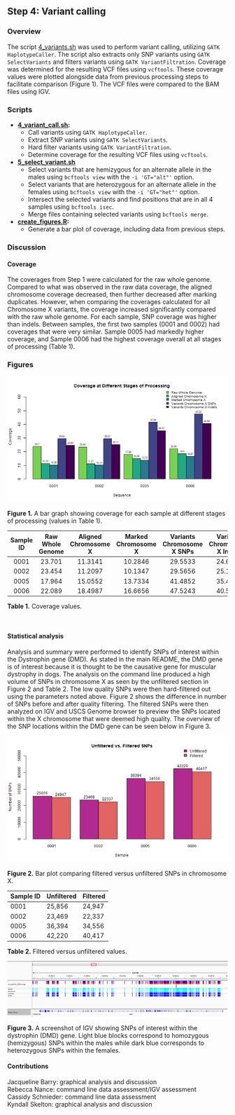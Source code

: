 ## Step 4: Variant calling

### Overview

The script [4_variants.sh](scripts/4_variants.sh) was used to perform variant calling, utilizing `GATK HaplotypeCaller`. The script also extracts only SNP variants using `GATK SelectVariants` and filters variants using `GATK VariantFiltration`. Coverage was determined for the resulting VCF files using `vcftools`. These coverage values were plotted alongside data from previous processing steps to facilitate comparison (Figure 1). The VCF files were compared to the BAM files using IGV.

### Scripts

- **[4_variant_call.sh](scripts/4_variant_call.sh):**
  - Call variants using `GATK HaplotypeCaller`.
  - Extract SNP variants using `GATK SelectVariants`.
  - Hard filter variants using `GATK VariantFiltration`.
  - Determine coverage for the resulting VCF files using `vcftools`.
- **[5_select_variant.sh](scripts/5_select_variant.sh)**
  - Select variants that are hemizygous for an alternate allele in the males using `bcftools view` with the `-i 'GT="alt"'` option.
  - Select variants that are heterozygous for an alternate allele in the females using `bcftools view` with the `-i 'GT="het"'` option.
  - Intersect the selected variants and find positions that are in all 4 samples using `bcftools isec`.
  - Merge files containing selected variants using `bcftools merge`.
- **[create_figures.R](scripts/create_figures.R):**
  - Generate a bar plot of coverage, including data from previous steps.

### Discussion

#### Coverage

The coverages from Step 1 were calculated for the raw whole genome. Compared to what was observed in the raw data coverage, the aligned chromosome coverage decreased, then further decreased after marking duplicates. However, when comparing the coverages calculated for all Chromosome X variants, the coverage increased significantly compared with the raw whole genome. For each sample, SNP coverage was higher than indels. Between samples, the first two samples (0001 and 0002) had coverages that were very similar. Sample 0005 had markedly higher coverage, and Sample 0006 had the highest coverage overall at all stages of processing (Table 1).

### Figures

<img src="analysis/0_figures/4_coverage.png"  alt="Bar Graph Comparing Coverage at Different Stages of the Pipeline">  

__Figure 1.__ A bar graph showing coverage for each sample at different stages of processing (values in Table 1).

| Sample ID | Raw Whole Genome | Aligned Chromosome X | Marked Chromosome X |Variants Chromosome X SNPs   | Variants Chromosome X Indels|
|:---------:|:----------------:|:--------------------:|:-------------------:|:---------------------------:| :--------------------------:|
|   0001    |      23.701      |       11.3141        |       10.2846       |           29.5533           |            24.6290          |
|   0002    |      23.454      |       11.2097        |       10.1347       |           29.5656           |            25.1147          |
|   0005    |      17.964      |       15.0552        |       13.7334       |           41.4852           |            35.4306          |
|   0006    |      22.089      |       18.4987        |       16.6656       |           47.5243           |            40.5858          |

__Table 1.__ Coverage values.

<br>

#### Statistical analysis

Analysis and summary were performed to identify SNPs of interest within the Dystrophin gene (DMD). As stated in the main README, the DMD gene is of interest because it is thought to be the causative gene for muscular dystrophy in dogs. The analysis on the command line produced a high volume of SNPs in chromosome X as seen by the unfiltered section in Figure 2 and Table 2. The low quality SNPs were then hard-filtered out using the parameters noted above. Figure 2 shows the difference in number of SNPs before and after quality filtering. The filtered SNPs were then analyzed on IGV and USCS Genome browser to preview the SNPs located within the X chromosome that were deemed high quality. The overview of the SNP locations within the DMD gene can be seen below in Figure 3. 

<img src="analysis/0_figures/4_SNP_filter.png">

__Figure 2.__ Bar plot comparing filtered versus unfiltered SNPs in chromosome X.

| Sample ID | Unfiltered | Filtered |
| --------- | ---------- | -------- |
| 0001      | 25,856     | 24,947   |
| 0002      | 23,469     | 22,337   |
| 0005      | 36,394     | 34,556   |
| 0006      | 42,220     | 40,417   |

__Table 2.__ Filtered versus unfiltered values.

<img src="analysis/0_figures/DMD_gene_SNPs.png"  alt="SNPs in DMD Gene">  

__Figure 3.__ A screenshot of IGV showing SNPs of interest within the dystrophin (DMD) gene. Light blue blocks correspond to homozygous (hemizygous) SNPs within the males while dark blue corresponds to heterozygous SNPs within the females.
<br>

#### Contributions

Jacqueline Barry: graphical analysis and discussion  
Rebecca Nance: command line data assessment/IGV assessment    
Cassidy Schnieder: command line data assessment  
Kyndall Skelton: graphical analysis and discussion  
